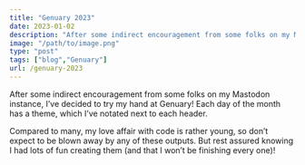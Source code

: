 ```yaml
---
title: "Genuary 2023"
date: 2023-01-02
description: "After some indirect encouragement from some folks on my Mastodon instance, I've decided to try my hand at Genuary! Each day of the month has a theme, which I've notated next to each header. Compared to many, my love affair with code is rather young, so don't expect to be blown away by any of this"
image: "/path/to/image.png"
type: "post"
tags: ["blog","Genuary"]
url: /genuary-2023
---
```


After some indirect encouragement from some folks on my Mastodon instance, I’ve decided to try my hand at Genuary! Each day of the month has a theme, which I’ve notated next to each header.

Compared to many, my love affair with code is rather young, so don’t expect to be blown away by any of these outputs. But rest assured knowing I had lots of fun creating them (and that I won’t be finishing every one)!


